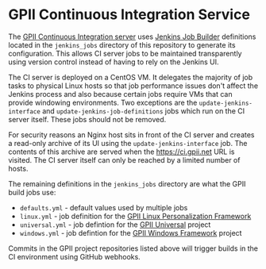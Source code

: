 # GPII Continuous Integration Service

The [GPII Continuous Integration server](https://ci.gpii.net/) uses [Jenkins Job Builder](http://docs.openstack.org/infra/jenkins-job-builder) definitions located in the ``jenkins_jobs`` directory of this repository to generate its configuration. This allows CI server jobs to be maintained transparently using version control instead of having to rely on the Jenkins UI. 

The CI server is deployed on a CentOS VM. It delegates the majority of job tasks to physical Linux hosts so that job performance issues don't affect the Jenkins process and also because certain jobs require VMs that can provide windowing environments. Two exceptions are the ``update-jenkins-interface`` and ``update-jenkins-job-definitions`` jobs which run on the CI server itself. These jobs should not be removed.

For security reasons an Nginx host sits in front of the CI server and creates a read-only archive of its UI using the ``update-jenkins-interface`` job. The contents of this archive are served when the https://ci.gpii.net URL is visited. The CI server itself can only be reached by a limited number of hosts.

The remaining definitions in the ``jenkins_jobs`` directory are what the GPII build jobs use:

* ``defaults.yml`` - default values used by multiple jobs
* ``linux.yml`` - job definition for the [GPII Linux Personalization Framework](https://github.com/gpii/linux)
* ``universal.yml`` - job defintion for the [GPII Universal](https://github.com/gpii/universal/) project
* ``windows.yml`` - job defintion for the [GPII Windows Framework](https://github.com/gpii/windows/) project

Commits in the GPII project repositories listed above will trigger builds in the CI environment using GitHub webhooks.
